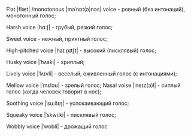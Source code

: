 Flat |flæt| /monotonous |məˈnɒt(ə)nəs| voice - ровный (без интонаций), монотонный голос;

Harsh voice |hɑːʃ| - грубый, резкий голос;

Sweet voice - нежный, приятный голос;

High-pitched voice |haɪ pɪtʃt| - высокий (писклявый) голос;

Husky voice |ˈhʌski| - хриплый;

Lively voice |ˈlʌɪvli| - веселый, оживленный голос (с интонациями);

Mellow voice |ˈmɛləʊ| - зрелый голос;
Nasal voise |ˈneɪz(ə)l| - сиплый голос (когда человек говорит в нос);

Soothing voice |ˈsuːðɪŋ| - успокаивающий голос;

Squeaky voice |ˈskwiːki| - писклявый голос;

Wobbly voice |ˈwɒbli| - дрожащий голос